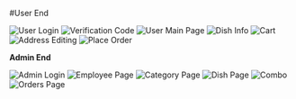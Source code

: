#User End

![User Login](User_Login.png)
![Verification Code](Verification_Code.png)
![User Main Page](User_Main_Page.png)
![Dish Info](Dish_Info.png)
![Cart](Cart.png)
![Address Editing](Address.png)
![Place Order](Place_Order.png)

**Admin End**

![Admin Login](Login.png)
![Employee Page](Employee_Page.png)
![Category Page](Category_Page.png)
![Dish Page](Dish_Page.png)
![Combo](Combo.png)
![Orders Page](Orders_Page.png)
